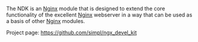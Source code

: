 <!---
    @title         Nginx Devel Kit
    @creator       Yichun Zhang
    @created       2011-06-21 08:27 GMT
    @modifier      Yichun Zhang
    @modifier_link yichun-zhang
    @modified      2011-06-21 08:39 GMT
    @changes       2
--->

The NDK is an [Nginx](nginx.html) module that is designed to extend the core
functionality of the    excellent [Nginx](nginx.html) webserver in a way that
can be used as a basis of other [Nginx](nginx.html) modules.

Project page: https://github.com/simpl/ngx_devel_kit
